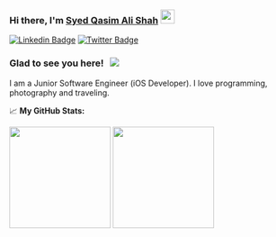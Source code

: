 ### Hi there, I'm <a href="https://github.com/sqasimalis" target="_blank">Syed Qasim Ali Shah</a> <img src="https://media.giphy.com/media/hvRJCLFzcasrR4ia7z/giphy.gif" width="25px">

[![Linkedin Badge](https://img.shields.io/badge/-LinkedIn-0e76a8?style=flat-square&logo=Linkedin&logoColor=white)](https://www.linkedin.com/in/syedqasimalishah)
[![Twitter Badge](https://img.shields.io/badge/-Twitter-00acee?style=flat-square&logo=Twitter&logoColor=white)](https://twitter.com/SQasimAliS)

### Glad to see you here! &nbsp; ![](https://visitor-badge.glitch.me/badge?page_id=sqasimalis)

I am a Junior Software Engineer (iOS Developer). I love programming, photography and traveling.

📈 **My GitHub Stats:**

<p>
  <img height="180em" src="https://github-readme-stats.vercel.app/api?username=sqasimalis&show_icons=true&theme=darcula&hide_border=true&count_private=true&include_all_commits=true" />
  <img height="180em" src="https://github-readme-stats.vercel.app/api/top-langs/?username=sqasimalis&theme=darcula&hide_border=true&exclude_repo=KNN-Image-Classification&show_icons=true&hide_border=true&layout=compact&langs_count=8"/>
</p>


<!--
**sqasimalis/sqasimalis** is a ✨ _special_ ✨ repository because its `README.md` (this file) appears on your GitHub profile.

Here are some ideas to get you started:

- 🔭 I’m currently working on ...
- 🌱 I’m currently learning ...
- 👯 I’m looking to collaborate on ...
- 🤔 I’m looking for help with ...
- 💬 Ask me about ...
- 📫 How to reach me: ...
- 😄 Pronouns: ...
- ⚡ Fun fact: ...
-->
